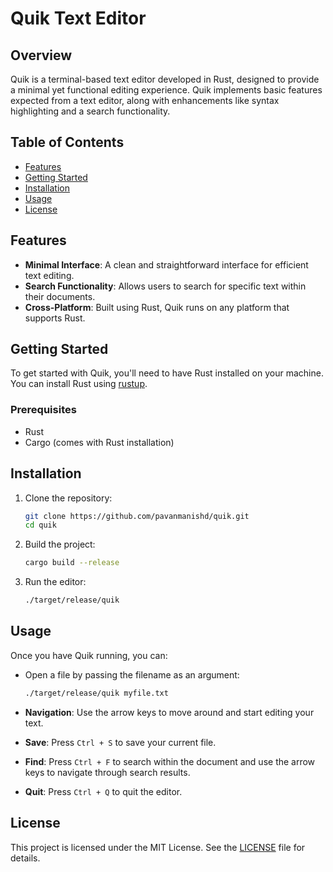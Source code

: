 # Quik Text Editor

## Overview
Quik is a terminal-based text editor developed in Rust, designed to provide a minimal yet functional editing experience. Quik implements basic features expected from a text editor, along with enhancements like syntax highlighting and a search functionality.

## Table of Contents
- [Features](#features)
- [Getting Started](#getting-started)
- [Installation](#installation)
- [Usage](#usage)
- [License](#license)

## Features
- **Minimal Interface**: A clean and straightforward interface for efficient text editing.
- **Search Functionality**: Allows users to search for specific text within their documents.
- **Cross-Platform**: Built using Rust, Quik runs on any platform that supports Rust.

## Getting Started
To get started with Quik, you'll need to have Rust installed on your machine. You can install Rust using [rustup](https://rustup.rs/).

### Prerequisites
- Rust
- Cargo (comes with Rust installation)

## Installation
1. Clone the repository:
   ```bash
   git clone https://github.com/pavanmanishd/quik.git
   cd quik
   ```

2. Build the project:
   ```bash
   cargo build --release
   ```

3. Run the editor:
   ```bash
   ./target/release/quik
   ```

## Usage
Once you have Quik running, you can:
- Open a file by passing the filename as an argument: 
  ```bash
  ./target/release/quik myfile.txt
  ```

- **Navigation**: Use the arrow keys to move around and start editing your text.
- **Save**: Press `Ctrl + S` to save your current file.
- **Find**: Press `Ctrl + F` to search within the document and use the arrow keys to navigate through search results.
- **Quit**: Press `Ctrl + Q` to quit the editor.

## License
This project is licensed under the MIT License. See the [LICENSE](LICENSE.md) file for details.
